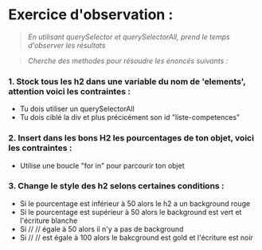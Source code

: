 # Exercice d'observation :
>*En utilisant querySelector et querySelectorAll, prend le temps d'observer les résultats*

>*Cherche des methodes pour résoudre les énoncés suivants :*


### 1. Stock tous les h2 dans une variable du nom de 'elements', attention voici les contraintes :
- Tu dois utiliser un querySelectorAll
- Tu dois ciblé la div et plus précicément son id "liste-competences"

### 2. Insert dans les bons H2 les pourcentages de ton objet, voici les contraintes :
- Utilise une boucle "for in" pour parcourir ton objet

### 3. Change le style des h2 selons certaines conditions :
- Si le pourcentage est inférieur à 50 alors le h2 a un background rouge
- Si le pourcentage est supérieur à 50 alors le background est vert et l'écriture blanche
- Si //     //  égale à 50 alors il n'y a pas de background
- Si //     // est égale à 100 alors le bakcground est gold et l'écriture est noir




